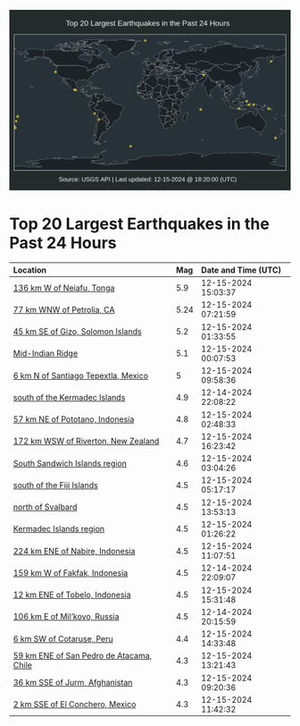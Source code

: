 ![Map](./map.png)

# Top 20 Largest Earthquakes in the Past 24 Hours

| Location | Mag | Date and Time (UTC) |
|:---|:---|:---|
| [136 km W of Neiafu, Tonga](https://earthquake.usgs.gov/earthquakes/eventpage/us7000nz38) | 5.9 | 12-15-2024 15:03:37 |
| [77 km WNW of Petrolia, CA](https://earthquake.usgs.gov/earthquakes/eventpage/nc75103356) | 5.24 | 12-15-2024 07:21:59 |
| [45 km SE of Gizo, Solomon Islands](https://earthquake.usgs.gov/earthquakes/eventpage/us7000nyyk) | 5.2 | 12-15-2024 01:33:55 |
| [Mid-Indian Ridge](https://earthquake.usgs.gov/earthquakes/eventpage/us7000nyxw) | 5.1 | 12-15-2024 00:07:53 |
| [6 km N of Santiago Tepextla, Mexico](https://earthquake.usgs.gov/earthquakes/eventpage/us7000nz1h) | 5 | 12-15-2024 09:58:36 |
| [south of the Kermadec Islands](https://earthquake.usgs.gov/earthquakes/eventpage/us7000nyxd) | 4.9 | 12-14-2024 22:08:22 |
| [57 km NE of Pototano, Indonesia](https://earthquake.usgs.gov/earthquakes/eventpage/us7000nyyx) | 4.8 | 12-15-2024 02:48:33 |
| [172 km WSW of Riverton, New Zealand](https://earthquake.usgs.gov/earthquakes/eventpage/us7000nz3r) | 4.7 | 12-15-2024 16:23:42 |
| [South Sandwich Islands region](https://earthquake.usgs.gov/earthquakes/eventpage/us7000nyyz) | 4.6 | 12-15-2024 03:04:26 |
| [south of the Fiji Islands](https://earthquake.usgs.gov/earthquakes/eventpage/us7000nyze) | 4.5 | 12-15-2024 05:17:17 |
| [north of Svalbard](https://earthquake.usgs.gov/earthquakes/eventpage/us7000nz2v) | 4.5 | 12-15-2024 13:53:13 |
| [Kermadec Islands region](https://earthquake.usgs.gov/earthquakes/eventpage/us7000nyyg) | 4.5 | 12-15-2024 01:26:22 |
| [224 km ENE of Nabire, Indonesia](https://earthquake.usgs.gov/earthquakes/eventpage/us7000nz1w) | 4.5 | 12-15-2024 11:07:51 |
| [159 km W of Fakfak, Indonesia](https://earthquake.usgs.gov/earthquakes/eventpage/us7000nyxe) | 4.5 | 12-14-2024 22:09:07 |
| [12 km ENE of Tobelo, Indonesia](https://earthquake.usgs.gov/earthquakes/eventpage/us7000nz3f) | 4.5 | 12-15-2024 15:31:48 |
| [106 km E of Mil’kovo, Russia](https://earthquake.usgs.gov/earthquakes/eventpage/us7000nywm) | 4.5 | 12-14-2024 20:15:59 |
| [6 km SW of Cotaruse, Peru](https://earthquake.usgs.gov/earthquakes/eventpage/us7000nz31) | 4.4 | 12-15-2024 14:33:48 |
| [59 km ENE of San Pedro de Atacama, Chile](https://earthquake.usgs.gov/earthquakes/eventpage/us7000nz2l) | 4.3 | 12-15-2024 13:21:43 |
| [36 km SSE of Jurm, Afghanistan](https://earthquake.usgs.gov/earthquakes/eventpage/us7000nz1d) | 4.3 | 12-15-2024 09:20:36 |
| [2 km SSE of El Conchero, Mexico](https://earthquake.usgs.gov/earthquakes/eventpage/us7000nz37) | 4.3 | 12-15-2024 11:42:32 |
